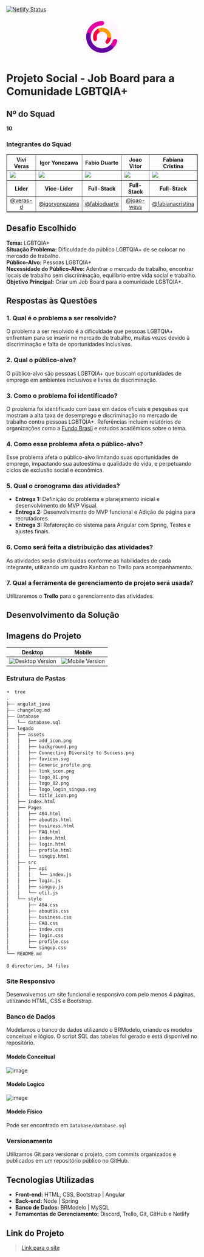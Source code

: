 [![Netlify Status](https://api.netlify.com/api/v1/badges/99abfbc8-033d-4fc0-8b64-f1264ee738a8/deploy-status)](https://app.netlify.com/sites/rainbow-talents/deploys)

<p align="center">
    <img src="./legado/assets/favicon.svg" alt="Globe Icon" width="100" height="100">
</p>

# Projeto Social - Job Board para a Comunidade LGBTQIA+

## Nº do Squad

**10**

### Integrantes do Squad

<table border="1" align="center">
    <tr>
        <th>Vivi Veras</th>
        <th>Igor Yonezawa</th>
        <th>Fabio Duarte</th>
        <th>Joao Vitor</th>
        <th>Fabiana Cristina</th>
    </tr>
    <tr>
        <td><img src="https://github.com/veras-d.png" width="120"></td>
        <td><img src="https://github.com/user-attachments/assets/d9b6eb93-c317-4dd3-9ad5-f7d71cc8cb97" width="120"></td>
        <td><img src="https://avatars.githubusercontent.com/u/124143933?v=4" width="120"></td>
        <td><img src="https://github.com/joao-wess.png" width="120"></td>
        <td><img src="https://github.com/user-attachments/assets/086fd3b2-0540-4f3e-83c5-7c395019d679" width="120"></td>
    </tr>
    <tr>
        <th>Lider</th>
        <th>Vice-Lider</th>
        <th>Full-Stack</th>
        <th>Full-Stack</th>
        <th>Full-Stack</th>
    </tr>
    <tr>
        <td align="center"><a href="https://github.com/veras-d">@veras-d</a></td>
        <td align="center"><a href="https://github.com/igoryonezawa">@igoryonezawa</a></td>
        <td align="center"><a href="https://github.com/fabioduarte">@fabioduarte</a></td>
        <td align="center"><a href="https://github.com/joao-wess">@joao-wess</a></td>
        <td align="center"><a href="https://github.com/fabianacristina">@fabianacristina</a></td>
    </tr>
</table>


## Desafio Escolhido

**Tema:** LGBTQIA+  
**Situação Problema:** Dificuldade do público LGBTQIA+ de se colocar no mercado de trabalho.  
**Público-Alvo:** Pessoas LGBTQIA+  
**Necessidade do Público-Alvo:** Adentrar o mercado de trabalho, encontrar locais de trabalho sem discriminação, equilíbrio entre vida social e trabalho.  
**Objetivo Principal:** Criar um Job Board para a comunidade LGBTQIA+.

## Respostas às Questões

### 1. Qual é o problema a ser resolvido?

O problema a ser resolvido é a dificuldade que pessoas LGBTQIA+ enfrentam para se inserir no mercado de trabalho, muitas vezes devido à discriminação e falta de oportunidades inclusivas.

### 2. Qual o público-alvo?

O público-alvo são pessoas LGBTQIA+ que buscam oportunidades de emprego em ambientes inclusivos e livres de discriminação.

### 3. Como o problema foi identificado?

O problema foi identificado com base em dados oficiais e pesquisas que mostram a alta taxa de desemprego e discriminação no mercado de trabalho contra pessoas LGBTQIA+. Referências incluem relatórios de organizações como a [Fundo Brasil](https://www.fundobrasil.org.br/blog/as-dificuldades-enfrentadas-pelas-pessoas-lgbtqia/) e estudos acadêmicos sobre o tema.

### 4. Como esse problema afeta o público-alvo?

Esse problema afeta o público-alvo limitando suas oportunidades de emprego, impactando sua autoestima e qualidade de vida, e perpetuando ciclos de exclusão social e econômica.

### 5. Qual o cronograma das atividades?

-   **Entrega 1:** Definição do problema e planejamento inicial e desenvolvimento do MVP Visual.
-   **Entrega 2:** Desenvolvimento do MVP funcional e Adição de página para recrutadores.
-   **Entrega 3:** Refatoração do sistema para Angular com Spring, Testes e ajustes finais.

### 6. Como será feita a distribuição das atividades?

As atividades serão distribuídas conforme as habilidades de cada integrante, utilizando um quadro Kanban no Trello para acompanhamento.

### 7. Qual a ferramenta de gerenciamento de projeto será usada?

Utilizaremos o **Trello** para o gerenciamento das atividades.

## Desenvolvimento da Solução

## Imagens do Projeto

<table>
    <thead>
        <tr>
            <th>Desktop</th>
            <th>Mobile</th>
        </tr>
    </thead>
    <tbody>
        <tr>
            <td><img src="https://github.com/user-attachments/assets/4cb4ec2c-fa7e-4b38-9d47-30e10f17c61d" alt="Desktop Version"></td>
            <td><img src="https://github.com/user-attachments/assets/f828606a-740b-4f87-86af-ee097d719148" alt="Mobile Version"></td>
        </tr>
    </tbody>
</table>

### Estrutura de Pastas

```
➜  tree
.
├── angulat_java
├── changelog.md
├── Database
│   └── database.sql
├── legado
│   ├── assets
│   │   ├── add_icon.png
│   │   ├── background.png
│   │   ├── Connecting Diversity to Success.png
│   │   ├── favicon.svg
│   │   ├── Generic_profile.png
│   │   ├── link_icon.png
│   │   ├── logo_01.png
│   │   ├── logo_02.png
│   │   ├── logo_login_singup.svg
│   │   └── title_icon.png
│   ├── index.html
│   ├── Pages
│   │   ├── 404.html
│   │   ├── aboutUs.html
│   │   ├── business.html
│   │   ├── FAQ.html
│   │   ├── index.html
│   │   ├── login.html
│   │   ├── profile.html
│   │   └── singUp.html
│   ├── src
│   │   ├── api
│   │   │   └── index.js
│   │   ├── login.js
│   │   ├── singup.js
│   │   └── util.js
│   └── style
│       ├── 404.css
│       ├── aboutUs.css
│       ├── business.css
│       ├── FAQ.css
│       ├── index.css
│       ├── login.css
│       ├── profile.css
│       └── singup.css
└── README.md

8 directories, 34 files
```

### Site Responsivo

Desenvolvemos um site funcional e responsivo com pelo menos 4 páginas, utilizando HTML, CSS e Bootstrap.

### Banco de Dados

Modelamos o banco de dados utilizando o BRModelo, criando os modelos conceitual e lógico. O script SQL das tabelas foi gerado e está disponível no repositório.

#### Modelo Conceitual

![image](https://github.com/user-attachments/assets/e70973bd-342a-4884-94d6-eab525318ffb)

#### Modelo Logico

![image](https://github.com/user-attachments/assets/6cc04b1d-3ce8-4984-92c8-5691b32e7fa5)

#### Modelo Físico

Pode ser encontrado em `Database/database.sql`

### Versionamento

Utilizamos Git para versionar o projeto, com commits organizados e publicados em um repositório público no GitHub.

## Tecnologias Utilizadas

-   **Front-end:** HTML, CSS, Bootstrap | Angular
-   **Back-end:** Node | Spring
-   **Banco de Dados:** BRModelo | MySQL
-   **Ferramentas de Gerenciamento:** Discord, Trello, Git, GitHub e Netlify


## Link do Projeto

> [Link para o site](https://rainbow-talents.netlify.app/)

